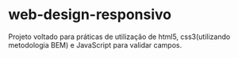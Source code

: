 # web-design-responsivo
Projeto voltado para práticas de utilização de html5, css3(utilizando metodologia BEM) e JavaScript para validar campos.
